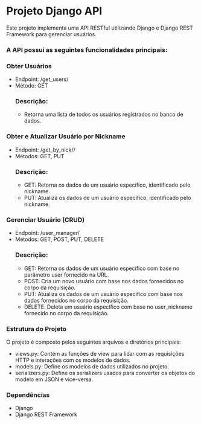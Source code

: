 # Projeto Django API
Este projeto implementa uma API RESTful utilizando Django e Django REST Framework para gerenciar usuários.

### A API possui as seguintes funcionalidades principais:

### Obter Usuários
- Endpoint: /get_users/
- Método: GET
  ### Descrição:
  - Retorna uma lista de todos os usuários registrados no banco de dados.
### Obter e Atualizar Usuário por Nickname
- Endpoint: /get_by_nick/<nick>/
- Métodos: GET, PUT
  ### Descrição:
  - GET: Retorna os dados de um usuário específico, identificado pelo nickname.
  - PUT: Atualiza os dados de um usuário específico, identificado pelo nickname.
  
### Gerenciar Usuário (CRUD)

- Endpoint: /user_manager/
- Métodos: GET, POST, PUT, DELETE
  ### Descrição:
  - GET: Retorna os dados de um usuário específico com base no parâmetro user fornecido na URL.
  - POST: Cria um novo usuário com base nos dados fornecidos no corpo da requisição.
  - PUT: Atualiza os dados de um usuário específico com base nos dados fornecidos no corpo da requisição.
  - DELETE: Deleta um usuário específico com base no user_nickname fornecido no corpo da requisição.
    
### Estrutura do Projeto

O projeto é composto pelos seguintes arquivos e diretórios principais:

- views.py: Contém as funções de view para lidar com as requisições HTTP e interações com os modelos de dados.
- models.py: Define os modelos de dados utilizados no projeto.
- serializers.py: Define os serializers usados para converter os objetos do modelo em JSON e vice-versa.

### Dependências
- Django
- Django REST Framework
